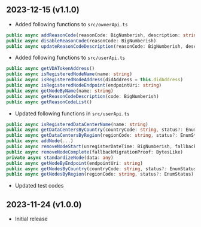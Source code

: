 2023-12-15 (v1.1.0)
-------------------
- Added following functions to `src/ownerApi.ts`
```ts
public async addReasonCode(reasonCode: BigNumberish, description: string)
public async disableReasonCode(reasonCode: BigNumberish)
public async updateReasonCodeDescription(reasonCode: BigNumberish, description: string)
```
- Added following functions to `src/userApi.ts`
```ts
public async getVDATokenAddress()
public async isRegisteredNodeName(name: string)
public async isRegisteredNodeAddress(didAddress = this.didAddress)
public async isRegisteredNodeEndpoint(endpointUri: string)
public async getNodeByName(name: string)
public async getReasonCodeDescription(code: BigNumberish)
public async getReasonCodeList()
```
- Updated following functions in `src/userApi.ts`
```ts
public async isRegisteredDataCenterName(name: string)
public async getDataCentersByCountry(countryCode: string, status?: EnumStatus)
public async getDataCentersByRegion(regionCode: string, status?: EnumStatus)
public async addNode(...)
public async removeNodeStart(unregisterDateTime: BigNumberish, fallbackInfo: IFallbackNodeInfo)
public async removeNodeComplete(fallbackMigrationProof: BytesLike)
private async standardizeNode(data: any)
public async getNodeByEndpoint(endpointUri: string)
public async getNodesByCountry(countryCode: string, status?: EnumStatus)
public async getNodesByRegion(regionCode: string, status?: EnumStatus)
```
- Updated test codes

2023-11-24 (v1.0.0)
-------------------
- Initial release